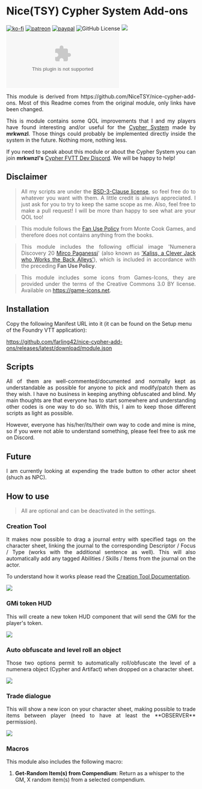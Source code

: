 # Nice(TSY) Cypher System Add-ons
[![ko-fi](https://img.shields.io/badge/Ko--Fi-farling-success)](https://ko-fi.com/farling)
[![patreon](https://img.shields.io/badge/Patreon-amusingtime-success)](https://patreon.com/amusingtime)
[![paypal](https://img.shields.io/badge/Paypal-farling-success)](https://paypal.me/farling)
![GitHub License](https://img.shields.io/github/license/farling42/nice-cypher-add-ons)
![](https://img.shields.io/badge/Foundry-v9-informational)
![Latest Release Download Count](https://img.shields.io/github/downloads/farling42/nice-cypher-add-ons/latest/module.zip)


<p align="justify">
This module is derived from https://github.com/NiceTSY/nice-cypher-add-ons. Most of this Readme comes from the original module, only links have been changed.
</p>

<p align="justify">
This is module contains some QOL improvements that I and my players have found interesting and/or useful for the <a href="https://github.com/mrkwnzl/cyphersystem-foundryvtt">Cypher System</a> made by <strong>mrkwnzl</strong>.
Those things could probably be implemented directly inside the system in the future. Nothing more, nothing less.
</p>

<p align="justify">
If you need to speak about this module or about the Cypher System you can join <strong>mrkwnzl's</strong> <a href="https://discord.gg/C5zGgtyhwa">Cypher FVTT Dev Discord</a>. We will be happy to help!
</p>

## Disclaimer

> <p align="justify"> All my scripts are under the <a href="https://opensource.org/licenses/BSD-3-Clause">BSD-3-Clause license</a>, so feel free do to whatever you want with them. A little credit is always appreciated. I just ask for you to try to keep the same scope as me.
> Also, feel free to make a pull request! I will be more than happy to see what are your QOL too! </p>

> <p align="justify"> This module follows the <a href="https://www.montecookgames.com/fan-use-policy/">Fan Use Policy</a> from Monte Cook Games, and therefore does not contains anything from the books. </p>

> <p align="justify"> This module includes the following official image 'Numenera Discovery 20 <a href="https://artiglio.artstation.com/">Mirco Paganessi</a>' (also known as <a href="https://www.montecookgames.com/numenera-on-twitch-now-with-more-squicky-creatures/">'Kaliss, a Clever Jack who Works the Back Alleys'</a>), which is included in accordance with the preceding <b>Fan Use Policy</b>. </p>

> <p align="justify"> This module includes some icons from Games-Icons, they are provided under the terms of the Creative Commons 3.0 BY license. Available on <a href="https://game-icons.net">https://game-icons.net</a>. </p>

## Installation

Copy the following Manifest URL into it (it can be found on the Setup menu of the Foundry VTT application):

https://github.com/farling42/nice-cypher-add-ons/releases/latest/download/module.json

## Scripts

<p align="justify">
All of them are well-commented/documented and normally kept as understandable as possible for anyone to pick and modify/patch them as they wish.
I have no business in keeping anything obfuscated and blind. My main thoughts are that everyone has to start somewhere and understanding other codes is one way to do so. 
With this, I aim to keep those different scripts as light as possible.
</p>

<p align="justify">
However, everyone has his/her/its/their own way to code and mine is mine, so if you were not able to understand something, please feel free to ask me on Discord.
</p>

## Future

<p align="justify">
I am currently looking at expending the trade button to other actor sheet (shuch as NPC).
</p>

## How to use

> All are optional and can be deactivated in the settings.

### Creation Tool

<p align="justify">
It makes now possible to drag a journal entry with specified tags on the character sheet, linking the journal to the corresponding Descriptor / Focus / Type (works with the additional sentence as well). This will also automatically add any tagged Abilities / Skills / Items from the journal on the actor.

To understand how it works please read the <a href="https://github.com/farling42/nice-cypher-add-ons/blob/main/Creation_Tool.md">Creation Tool Documentation</a>.
</p>

![](https://raw.githubusercontent.com/farling42/nice-cypher-add-ons/master/screenshots/creation_tool.png)

### GMi token HUD

<p align="justify">
This will create a new token HUD component that will send the GMi for the player's token.
</p>

![](https://raw.githubusercontent.com/farling42/nice-cypher-add-ons/master/screenshots/gm_intrusion.png)

### Auto obfuscate and level roll an object

<p align="justify">
Those two options permit to automatically roll/obfuscate the level of a numenera object (Cypher and Artifact) when dropped on a character sheet.
</p>

![](https://raw.githubusercontent.com/farling42/nice-cypher-add-ons/master/screenshots/autorollobject.png)

### Trade dialogue

<p align="justify">
This will show a new icon on your character sheet, making possible to trade items between player (need to have at least the **OBSERVER** permission).
</p>

![](https://raw.githubusercontent.com/farling42/nice-cypher-add-ons/master/screenshots/tradebetweenplayer.png)

### Macros

This module also includes the following macro:

1. **Get-Random Item(s) from Compendium**: Return as a whisper to the GM, X random item(s) from a selected compendium.

